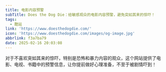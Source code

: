 ```yaml
---
title: 电影内容预警
subTitle: Does the Dog Die：给敏感观众的电影内容预警，避免突如其来的惊吓！
tags:
  - 酷站
link: 'https://www.doesthedogdie.com/'
icon: 'https://www.doesthedogdie.com/images/og-image.jpg'
abbrlink: f3a7ba79
date: 2025-02-16 20:03:08
---
```


对于不喜欢突如其来的惊吓，特别是恐怖和暴力内容的观众，这个网站提供了电影、电视、书籍中的预警信息，让你提前做好心理准备，不至于被剧情吓到！